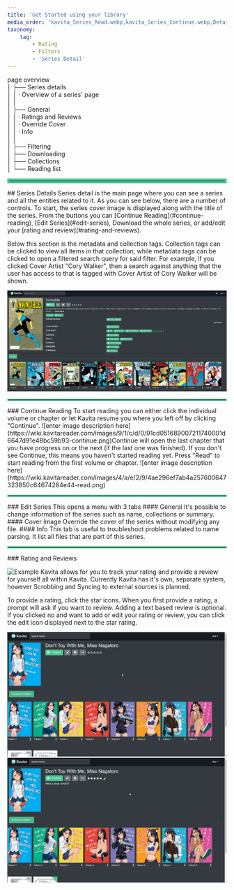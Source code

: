 ```yaml
---
title: 'Get Started using your library'
media_order: 'kavita_Series_Read.webp,kavita_Series_Continue.webp,Detail Page.webp,continue.png,read.png,rating and review 2.gif'
taxonomy:
    tag:
        - Rating
        - Filters
        - 'Series Detail'
---
```


page overview<br/>
│    ├── Series details<br/>
│    │    · Overview of a series' page<br/>
│    │<br/>
│    ├── General<br/>
│    │    · Ratings and Reviews<br/>
│    │    · Override Cover<br/>
│    │    · Info<br/>
│    │   <br/>
│    ├── Filtering<br/>
│    ├── Downloading<br/>
│    ├── Collections<br/>
│    └── Reading list<br/>


<hr style="border:5px solid #4ac694"> </hr>
## Series Details
Series detail is the main page where you can see a series and all the entities related to it. As you can see below, there are a number of controls. To start, the series cover image is displayed along with the title of the series. From the buttons you can [Continue Reading](#continue-reading), [Edit Series](#edit-series), Download the whole series, or add/edit your [rating and review](#rating-and-reviews).

Below this section is the metadata and collection tags. Collection tags can be clicked to view all items in that collection, while metadata tags can be clicked to open a filtered search query for said filter. For example, if you clicked Cover Artist "Cory Walker", then a search against anything that the user has access to that is tagged with Cover Artist of Cory Walker will be shown.

![Detail%20Page](Detail%20Page.webp?cropResize=900,600 "Detail%20Page")

<hr style="border:2px solid #4ac694"> </hr>
### Continue Reading
To start reading you can either click the individual volume or chapter or let Kavita resume you where you left off by clicking "Continue".
![enter image description here](https://wiki.kavitareader.com/images/9/1/c/d/0/91cd051689007211740001d6647d91e48bc59b93-continue.png)Continue will open the last chapter that you have progress on or the next (if the last one was finished).
If you don't see Continue, this means you haven't started reading yet. Press "Read" to start reading from the first volume or chapter.
![enter image description here](https://wiki.kavitareader.com/images/4/a/e/2/9/4ae296ef7ab4a257600647323850c64674284e44-read.png) 

<hr style="border:2px solid #4ac694"> </hr>
### Edit Series
This opens a menu with 3 tabs
#### General
It's possible to change information of the series such as name, collections or summary.
#### Cover Image
Override the cover of the series without modifying any file.
#### Info
This tab is useful to troubleshoot problems related to name parsing. It list all files that are part of this series.

<hr style="border:2px solid #4ac694"> </hr>
### Rating and Reviews

![Example](Example.PNG "Example")
Kavita allows for you to track your rating and provide a review for yourself all within Kavita. Currently Kavita has it's own, separate system, however Scrobbing and Syncing to external sources is planned.

To provide a rating, click the star icons. When you first provide a rating, a prompt will ask if you want to review. Adding a text based review is optional. If you clicked no and want to add or edit your rating or review, you can click the edit icon displayed next to the star rating. 

![rating%20and%20review%201](rating%20and%20review%201.gif "rating%20and%20review%201")
![rating%20and%20review%202](rating%20and%20review%202.gif "rating%20and%20review%202")


